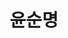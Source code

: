 ---
layout: hubs
key: Q56526162
title: 윤순명
name: 윤순명
description: 오당 윤영선의 자녀
score: 0.0003570902130292253
degree: 4
---